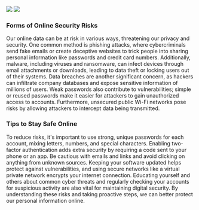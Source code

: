 ![](https://miro.medium.com/v2/resize:fit:300/0*ngAthWxOvKZHvsw9)                      ![](https://upload.wikimedia.org/wikipedia/commons/thumb/b/ba/Anonymous_Hacker.png/275px-Anonymous_Hacker.png)
### Forms of Online Security Risks

Our online data can be at risk in various ways, threatening our privacy and security. One common method is phishing attacks, where cybercriminals send fake emails or create deceptive websites to trick people into sharing personal information like passwords and credit card numbers. Additionally, malware, including viruses and ransomware, can infect devices through email attachments or downloads, leading to data theft or locking users out of their systems. Data breaches are another significant concern, as hackers can infiltrate company databases and expose sensitive information of millions of users. Weak passwords also contribute to vulnerabilities; simple or reused passwords make it easier for attackers to gain unauthorized access to accounts. Furthermore, unsecured public Wi-Fi networks pose risks by allowing attackers to intercept data being transmitted. 

### Tips to Stay Safe Online
To reduce risks, it's important to use strong, unique passwords for each account, mixing letters, numbers, and special characters. Enabling two-factor authentication adds extra security by requiring a code sent to your phone or an app. Be cautious with emails and links and avoid clicking on anything from unknown sources. Keeping your software updated helps protect against vulnerabilities, and using secure networks like a virtual private network encrypts your internet connection. Educating yourself and others about common cyber threats and regularly checking your accounts for suspicious activity are also vital for maintaining digital security. By understanding these risks and taking proactive steps, we can better protect our personal information online.